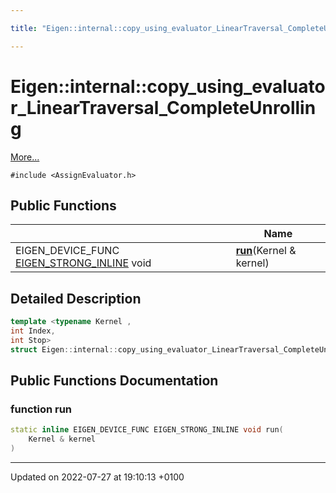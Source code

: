```yaml
---

title: "Eigen::internal::copy_using_evaluator_LinearTraversal_CompleteUnrolling"

---
```


# Eigen::internal::copy_using_evaluator_LinearTraversal_CompleteUnrolling



 [More...](#detailed-description)


`#include <AssignEvaluator.h>`

## Public Functions

|                | Name           |
| -------------- | -------------- |
| EIGEN_DEVICE_FUNC <a href="http://example.org/files/macros_8h/#define-eigen-strong-inline">EIGEN_STRONG_INLINE</a> void | **[run](http://example.org/classes/structeigen_1_1internal_1_1copy__using__evaluator__lineartraversal__completeunrolling/#function-run)**(Kernel & kernel) |

## Detailed Description

```cpp
template <typename Kernel ,
int Index,
int Stop>
struct Eigen::internal::copy_using_evaluator_LinearTraversal_CompleteUnrolling;
```

## Public Functions Documentation

### function run

```cpp
static inline EIGEN_DEVICE_FUNC EIGEN_STRONG_INLINE void run(
    Kernel & kernel
)
```


-------------------------------

Updated on 2022-07-27 at 19:10:13 +0100